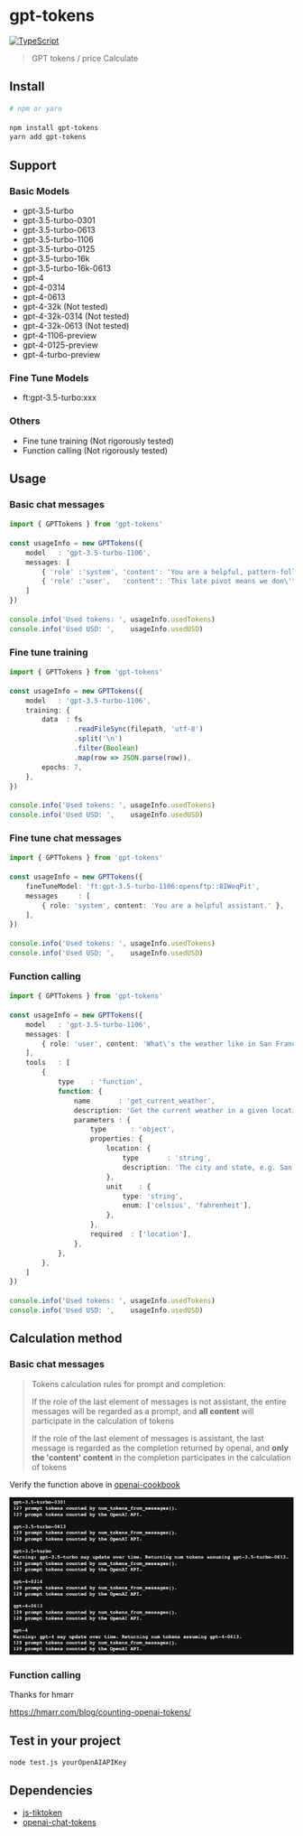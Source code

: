# gpt-tokens

[![TypeScript](https://img.shields.io/badge/TypeScript-Ready-blue.svg)](https://www.typescriptlang.org/)

> GPT tokens / price Calculate

## Install

```bash
# npm or yarn

npm install gpt-tokens
yarn add gpt-tokens
```

## Support

### Basic Models

* gpt-3.5-turbo
* gpt-3.5-turbo-0301
* gpt-3.5-turbo-0613
* gpt-3.5-turbo-1106
* gpt-3.5-turbo-0125
* gpt-3.5-turbo-16k
* gpt-3.5-turbo-16k-0613
* gpt-4
* gpt-4-0314
* gpt-4-0613
* gpt-4-32k  (Not tested)
* gpt-4-32k-0314  (Not tested)
* gpt-4-32k-0613  (Not tested)
* gpt-4-1106-preview
* gpt-4-0125-preview
* gpt-4-turbo-preview

### Fine Tune Models

* ft:gpt-3.5-turbo:xxx

### Others

* Fine tune training (Not rigorously tested)
* Function calling (Not rigorously tested)

## Usage

### Basic chat messages

```typescript
import { GPTTokens } from 'gpt-tokens'

const usageInfo = new GPTTokens({
    model   : 'gpt-3.5-turbo-1106',
    messages: [
        { 'role' :'system', 'content': 'You are a helpful, pattern-following assistant that translates corporate jargon into plain English.' },
        { 'role' :'user',   'content': 'This late pivot means we don\'t have time to boil the ocean for the client deliverable.' },
    ]
})

console.info('Used tokens: ', usageInfo.usedTokens)
console.info('Used USD: ',    usageInfo.usedUSD)
```

### Fine tune training

```typescript
import { GPTTokens } from 'gpt-tokens'

const usageInfo = new GPTTokens({
    model   : 'gpt-3.5-turbo-1106',
    training: {
        data  : fs
                .readFileSync(filepath, 'utf-8')
                .split('\n')
                .filter(Boolean)
                .map(row => JSON.parse(row)),
        epochs: 7,
    },
})

console.info('Used tokens: ', usageInfo.usedTokens)
console.info('Used USD: ',    usageInfo.usedUSD)
```

### Fine tune chat messages

```typescript
import { GPTTokens } from 'gpt-tokens'

const usageInfo = new GPTTokens({
    fineTuneModel: 'ft:gpt-3.5-turbo-1106:opensftp::8IWeqPit',
    messages     : [
        { role: 'system', content: 'You are a helpful assistant.' },
    ],
})

console.info('Used tokens: ', usageInfo.usedTokens)
console.info('Used USD: ',    usageInfo.usedUSD)
```

### Function calling

```typescript
import { GPTTokens } from 'gpt-tokens'

const usageInfo = new GPTTokens({
    model   : 'gpt-3.5-turbo-1106',
    messages: [
        { role: 'user', content: 'What\'s the weather like in San Francisco and Paris?' },
    ],
    tools   : [
        {
            type    : 'function',
            function: {
                name       : 'get_current_weather',
                description: 'Get the current weather in a given location',
                parameters : {
                    type      : 'object',
                    properties: {
                        location: {
                            type       : 'string',
                            description: 'The city and state, e.g. San Francisco, CA',
                        },
                        unit    : {
                            type: 'string',
                            enum: ['celsius', 'fahrenheit'],
                        },
                    },
                    required  : ['location'],
                },
            },
        },
    ]
})

console.info('Used tokens: ', usageInfo.usedTokens)
console.info('Used USD: ',    usageInfo.usedUSD)
```

## Calculation method

### Basic chat messages

> Tokens calculation rules for prompt and completion:
>
> If the role of the last element of messages is not assistant, the entire messages will be regarded as a prompt, and **all content** will participate in the calculation of tokens
>
> If the role of the last element of messages is assistant, the last message is regarded as the completion returned by openai, and **only the 'content' content** in the completion participates in the calculation of tokens

Verify the function above in [openai-cookbook](https://github.com/openai/openai-cookbook/blob/main/examples/How_to_count_tokens_with_tiktoken.ipynb)

![openai-cookbook.png](openai-cookbook.png)

### Function calling

Thanks for hmarr

https://hmarr.com/blog/counting-openai-tokens/

## Test in your project

```bash
node test.js yourOpenAIAPIKey
```

## Dependencies

- [js-tiktoken](https://github.com/dqbd/tiktoken)
- [openai-chat-tokens](https://github.com/hmarr/openai-chat-tokens#readme)
